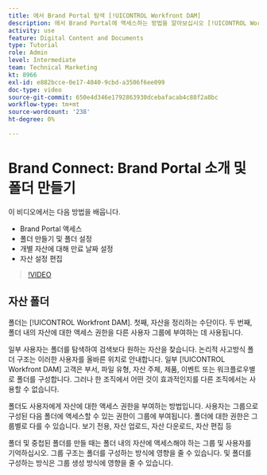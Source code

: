 ```yaml
---
title: 에서 Brand Portal 탐색 [!UICONTROL Workfront DAM]
description: 에서 Brand Portal에 액세스하는 방법을 알아보십시오 [!UICONTROL Workfront DAM], 폴더를 만들고 개별 자산에 대해 만료 날짜를 설정하고 자산 설정을 편집합니다.
activity: use
feature: Digital Content and Documents
type: Tutorial
role: Admin
level: Intermediate
team: Technical Marketing
kt: 8966
exl-id: e882bcce-0e17-4040-9cbd-a3506f6ee099
doc-type: video
source-git-commit: 650e4d346e1792863930dcebafacab4c88f2a8bc
workflow-type: tm+mt
source-wordcount: '238'
ht-degree: 0%

---
```


# Brand Connect: Brand Portal 소개 및 폴더 만들기

이 비디오에서는 다음 방법을 배웁니다.

* Brand Portal 액세스
* 폴더 만들기 및 폴더 설정
* 개별 자산에 대해 만료 날짜 설정
* 자산 설정 편집

>[!VIDEO](https://video.tv.adobe.com/v/335229/?quality=12&learn=on)

## 자산 폴더

폴더는 [!UICONTROL Workfront DAM]. 첫째, 자산을 정리하는 수단이다. 두 번째, 폴더 내의 자산에 대한 액세스 권한을 다른 사용자 그룹에 부여하는 데 사용됩니다.

일부 사용자는 폴더를 탐색하여 검색보다 원하는 자산을 찾습니다. 논리적 사고방식 폴더 구조는 이러한 사용자를 올바른 위치로 안내합니다. 일부 [!UICONTROL Workfront DAM] 고객은 부서, 파일 유형, 자산 주체, 제품, 이벤트 또는 워크플로우별로 폴더를 구성합니다. 그러나 한 조직에서 어떤 것이 효과적인지를 다른 조직에서는 사용할 수 없습니다.

폴더도 사용자에게 자산에 대한 액세스 권한을 부여하는 방법입니다. 사용자는 그룹으로 구성된 다음 폴더에 액세스할 수 있는 권한이 그룹에 부여됩니다. 폴더에 대한 권한은 그룹별로 다를 수 있습니다. 보기 전용, 자산 업로드, 자산 다운로드, 자산 편집 등

폴더 및 중첩된 폴더를 만들 때는 폴더 내의 자산에 액세스해야 하는 그룹 및 사용자를 기억하십시오. 그룹 구조는 폴더를 구성하는 방식에 영향을 줄 수 있습니다. 및 폴더를 구성하는 방식은 그룹 생성 방식에 영향을 줄 수 있습니다.
